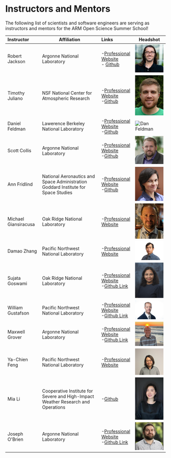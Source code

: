 # Instructors and Mentors

The following list of scientists and software engineers are serving as instructors and mentors for the ARM Open Science Summer School!

| Instructor | Affiliation | Links | Headshot
| :------- | ------- |:------- | ------ |
| Robert Jackson | Argonne National Laboratory | -[Professional Website](https://www.anl.gov/profile/robert-jackson) <br> - [Github](https://github.com/rcjackson) | <img src="images/headshots/jackson-headshot.png" alt="Bobby Jackson Headshot" width="200"/>
| Timothy Juliano | NSF National Center for Atmospheric Research | -[Professional Website](https://staff.ucar.edu/users/tjuliano) <br> -[Github](https://github.com/twjuliano) | <img src="images/headshots/Juliano-headshot.jpg" alt="Tim Juliano Headshot " width="200"/>
| Daniel Feldman | Lawerence Berkeley National Laboratory | -[Professional Website](https://profiles.lbl.gov/20998-daniel-feldman) <br> -[Github](https://github.com/twjuliano) | <img src="images/headshots/feldman-headshot.jpeg" alt="Dan Feldman" width="300"/>
| Scott Collis | Argonne National Laboratory | -[Professional Website](https://www.anl.gov/profile/scott-m-collis) <br> -[Github](https://github.com/scollis) | <img src="images/headshots/collis-headshot.jpg" alt="Scott Collis" width="200"/>
| Ann Fridlind | National Aeronautics and Space Administration <br> Goddard Institute for Space Studies | -[Professional Website](https://www.giss.nasa.gov/staff/afridlind.html) <br> -[Github](https://github.com/fridlind) | <img src="images/headshots/fridlind-headshot.jpg" alt="Ann Fridlind" width="200"/>
| Michael Giansiracusa | Oak Ridge National Laboratory | -[Professional Website](https://www.ornl.gov/staff-profile/michael-t-giansiracusa) | <img src="images/headshots/giansiracusa-headshot.jpg" alt="Ann Fridlind" width="200"/>
| Damao Zhang | Pacific Northwest National Laboratory | -[Professional Website](https://www.ornl.gov/staff-profile/michael-t-giansiracusa) | <img src="images/headshots/zhang-headshot.jpg" alt="Damao Zhang" width="200"/>
| Sujata Goswami | Oak Ridge National Laboratory | -[Professional Website](https://www.ornl.gov/staff-profile/sujata-goswami) <br> -[Github Link](https://github.com/SujataSaurabh)| <img src="images/headshots/goswami-headshot.jpg" alt="Sujata Goswami" width="200"/>
| William Gustafson | Pacific Northwest National Laboratory | -[Professional Website](https://www.pnnl.gov/people/william-i-gustafson-jr) <br> -[Github Link](https://github.com/wgustafson)| <img src="images/headshots/gustafson-headshot.jpg" alt="William Gustafson" width="200"/>
| Maxwell Grover | Argonne National Laboratory | -[Professional Website](https://www.anl.gov/profile/maxwell-grover) <br> -[Github Link](https://github.com/mgrover1)| <img src="images/headshots/grover-headshot.jpeg" alt="William Gustafson" width="200"/>
| Ya-Chien Feng | Pacific Northwest National Laboratory | -[Professional Website](https://www.pnnl.gov/science/staff/staff_info.asp?staff_num=10752)| <img src="images/headshots/feng-headshot.png" alt="Ya-Chien Feng" width="200"/>
| Mia Li | Cooperative Institute for Severe and High-Impact Weather Research and Operations | -[Github](https://github.com/lishanlitamu)| <img src="images/headshots/li-headshot.JPG" alt="Mia Li" width="200"/>
| Joseph O'Brien | Argonne National Laboratory | -[Professional Website](https://www.anl.gov/profile/joseph-obrien) <br> -[Github Link](https://github.com/jrobrien91)| <img src="images/headshots/obrien-headshot.png" alt="Joseph O'Brien" width="200"/>
